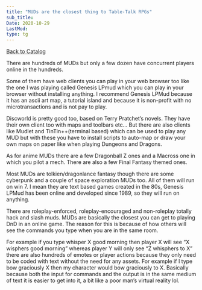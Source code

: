 ```yaml
---
title: "MUDs are the closest thing to Table-Talk RPGs"
sub_title:
Date: 2020-10-29
LastMod:
type: tg
---
```


[Back to Catalog](/)

There are hundreds of MUDs but only a few dozen have concurrent players online in the hundreds.

Some of them have web clients you can play in your web browser too like the one I was playing called Genesis LPmud which you can play in your browser without installing anything. I recommend Genesis LPMud because it has an ascii art map, a tutorial island and because it is non-profit with no microtransactions and is not pay to play.

Discworld is pretty good too, based on Terry Pratchet’s novels. They have their own client too with maps and toolbars etc… But there are also clients like Mudlet and TinTin++(terminal based) which can be used to play any MUD but with these you have to install scripts to auto-map or draw your own maps on paper like when playing Dungeons and Dragons.

As for anime MUDs there are a few Dragonball Z ones and a Macross one in which you pilot a mech. There are also a few Final Fantasy themed ones.

Most MUDs are tolkien/dragonlance fantasy though there are some cyberpunk and a couple of space exploration MUDs too. All of them will run on win 7. I mean they are text based games created in the 80s, Genesis LPMud has been online and developed since 1989, so they will run on anything.

There are roleplay-enforced, roleplay-encouraged and non-roleplay totally hack and slash muds. MUDs are basically the closest you can get to playing DnD in an online game. The reason for this is because of how others will see the commands you type when you are in the same room.

For example if you type whisper X good morning then player X will see “X wisphers good morning” whereas player Y will only see “Z whisphers to X” there are also hundreds of emotes or player actions because they only need to be coded with text without the need for any assets. For example if I type bow graciously X then my character would bow graciously to X. Basically because both the input for commands and the output is in the same medium of text it is easier to get into it, a bit like a poor man’s virtual reality lol.
